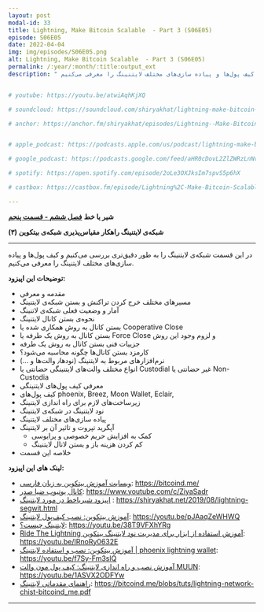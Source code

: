 ```yaml
---
layout: post
modal-id: 33
title: Lightning, Make Bitcoin Scalable  - Part 3 (S06E05)
episode: S06E05
date: 2022-04-04
img: img/episodes/S06E05.png
alt: Lightning, Make Bitcoin Scalable  - Part 3 (S06E05)
permalink: /:year/:month/:title:output_ext
description: " در این قسمت شبکه‌ی لایتنینگ را به طور دقیق‌تری بررسی می‌کنیم و کیف پول‌ها و پیاده سازی‌های مختلف لایتنینگ را معرفی می‌کنیم." 


# youtube: https://youtu.be/atwiAqhKjXQ

# soundcloud: https://soundcloud.com/shiryakhat/lightning-make-bitcoin-scalable-again-part-2-s06e04?si=6039f60dc3354cf781a7a21b6f35be52&utm_source=clipboard&utm_medium=text&utm_campaign=social_sharing

# anchor: https://anchor.fm/shiryakhat/episodes/Lightning--Make-Bitcoin-Scalable-Again---Part-2---------S06E04-e1ef6fq


# apple_podcast: https://podcasts.apple.com/us/podcast/lightning-make-bitcoin-scalable-again-part-2-%D8%B4%D8%A8%DA%A9%D9%87-%D9%84%D8%A7%DB%8C%D8%AA%D9%86%DB%8C%D9%86%DA%AF/id1221206951?i=1000551241668

# google_podcast: https://podcasts.google.com/feed/aHR0cDovL2ZlZWRzLnNvdW5kY2xvdWQuY29tL3VzZXJzL3NvdW5kY2xvdWQ6dXNlcnM6MjYyMzE4MTEzL3NvdW5kcy5yc3M/episode/MjhmMzg5MzctZWM3NC00OWJjLTlhNmMtZDQwMWRhNGNmNzNm?sa=X&ved=0CAUQkfYCahcKEwjYsMeXxIP2AhUAAAAAHQAAAAAQAQ

# spotify: https://open.spotify.com/episode/2oLe3OXJksIm7spvS5p6hX

# castbox: https://castbox.fm/episode/Lightning%2C-Make-Bitcoin-Scalable-Again---Part-2---شبکه‌-لایتنینگ-مقیاس‌پذیری-بیتکوین-بخش-۲-(S06E04)-id2539522-id468534606

---
```


**شیر یا خط**
**[فصل ششم - قسمت پنجم](https://shiryakhat.net/2022/04/Lightning-Make-Bitcoin-Scalable-3.html)**

**شبکه‌ی لایتنینگ راهکار مقیاس‌پذیری شبکه‌ی بیتکوین (۳)**

-------------------------------------------------------
در این قسمت شبکه‌ی لایتنینگ را به طور دقیق‌تری بررسی می‌کنیم و کیف پول‌ها و پیاده سازی‌های مختلف لایتنینگ را معرفی می‌کنیم.


**توضیحات این اپیزود:**


* مقدمه و معرفی
* مسیرهای مختلف خرج کردن تراکنش و بستن شبکه‌ی لایتنینگ
* آمار و وضعیت فعلی شبکه‌ی لاتنینگ
* نحوه‌ی بستن کانال لایتنینگ
* بستن کانال به روش همکاری شده یا Cooperative Close
* بستن کانال به روش یک طرفه یا Force Close و لزوم وجود این روش
* جزییات فنی بستن کانال به روش یک طرفه
* کارمزد بستن کانال‌ها چگونه محاسبه می‌شود؟
* نرم‌افزارهای مربوط به لایتنینگ (نودها‌‌٫ والت‌ها و …)
*  انواع مختلف والت‌های لایتنینگی حضانتی یا Custodial غیر حضانتی یا Non-Custodia
* معرفی کیف پول‌های لایتنینگی 
*  کیف پول‌های ‌phoenix, Breez, Moon Wallet, Eclair, 
* زیرساخت‌های لازم برای راه‌ اندازی لایتنینگ
* نود لایتنینگ در شبکه‌ی لایتنینگ
* پیاده سازی‌های مختلف لایتنینگ
*  آپگرید تپروت و تاثير آن بر لایتنینگ
    * کمک به افزایش حریم خصوصی و پرایوسی 
    * کم کردن هزینه باز و بستن لانال لایتنینگ
* خلاصه این قسمت

**لینک های این اپیزود:**

* [وبسایت آموزش بیتکوین به زبان فارسی](https://bitcoind.me/): https://bitcoind.me/
* [کانال یوتیوب ضیا صدر](https://www.youtube.com/c/ZiyaSadr): https://www.youtube.com/c/ZiyaSadr
* [اپیزود شیریاخط در مورد لایتنینگ](https://shiryakhat.net/2019/08/lightning-segwit.html) : https://shiryakhat.net/2019/08/lightning-segwit.html
* [آموزش بیتکوین: نصب کیف‌پول لایتنینگ](https://youtu.be/pJAaqZeWHWQ): https://youtu.be/pJAaqZeWHWQ
* [لایتنینگ چیست؟](https://youtu.be/38T9VFXhYRg): https://youtu.be/38T9VFXhYRg
* [Ride The Lightning آموزش استفاده از ابزار برای مدیریت نود لایتنینگ بیتکوین](https://youtu.be/IRnoRy0632E): https://youtu.be/IRnoRy0632E
* [آموزش بیتکوین: نصب و استفاده لایتنینگ | phoenix lightning wallet](https://youtu.be/f7Sy-Fm3slQ): https://youtu.be/f7Sy-Fm3slQ
* [آموزش نصب و راه اندازی لایتنینگ: کیف پول مون والت MUUN](https://youtu.be/1ASVX2ODFYw): https://youtu.be/1ASVX2ODFYw
* [راهنمای مقدماتی لایتنینگ](https://bitcoind.me/blobs/tuts/lightning-network-chist-bitcoind_me.pdf): https://bitcoind.me/blobs/tuts/lightning-network-chist-bitcoind_me.pdf

-----------------------------------------------------------------------
